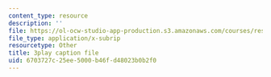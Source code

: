 ```yaml
---
content_type: resource
description: ''
file: https://ol-ocw-studio-app-production.s3.amazonaws.com/courses/res-6-012-introduction-to-probability-spring-2018/6703727c25ee5000b46fd48023b0b2f0_99yuPxvdfP8.vtt
file_type: application/x-subrip
resourcetype: Other
title: 3play caption file
uid: 6703727c-25ee-5000-b46f-d48023b0b2f0
---
```

